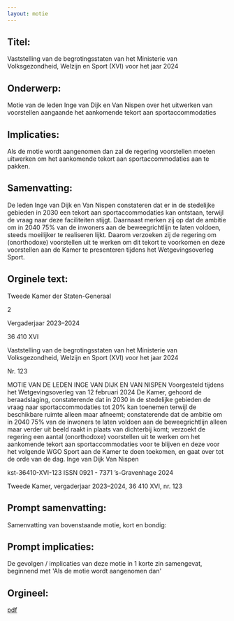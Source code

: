 ```yaml
---
layout: motie
---
```

## Titel:
Vaststelling van de begrotingsstaten van het Ministerie van Volksgezondheid, Welzijn en Sport (XVI) voor het jaar 2024
## Onderwerp:
Motie van de leden Inge van Dijk en Van Nispen over het uitwerken van voorstellen aangaande het aankomende tekort aan sportaccommodaties 
## Implicaties:
Als de motie wordt aangenomen dan zal de regering voorstellen moeten uitwerken om het aankomende tekort aan sportaccommodaties aan te pakken.
## Samenvatting:
De leden Inge van Dijk en Van Nispen constateren dat er in de stedelijke gebieden in 2030 een tekort aan sportaccommodaties kan ontstaan, terwijl de vraag naar deze faciliteiten stijgt. Daarnaast merken zij op dat de ambitie om in 2040 75% van de inwoners aan de beweegrichtlijn te laten voldoen, steeds moeilijker te realiseren lijkt. Daarom verzoeken zij de regering om (onorthodoxe) voorstellen uit te werken om dit tekort te voorkomen en deze voorstellen aan de Kamer te presenteren tijdens het Wetgevingsoverleg Sport.
## Orginele text:


Tweede Kamer der Staten-Generaal

2

Vergaderjaar 2023–2024

36 410 XVI

Vaststelling van de begrotingsstaten van het
Ministerie van Volksgezondheid, Welzijn en
Sport (XVI) voor het jaar 2024

Nr. 123

MOTIE VAN DE LEDEN INGE VAN DIJK EN VAN NISPEN
Voorgesteld tijdens het Wetgevingsoverleg van 12 februari 2024
De Kamer,
gehoord de beraadslaging,
constaterende dat in 2030 in de stedelijke gebieden de vraag naar
sportaccommodaties tot 20% kan toenemen terwijl de beschikbare ruimte
alleen maar afneemt;
constaterende dat de ambitie om in 2040 75% van de inwoners te laten
voldoen aan de beweegrichtlijn alleen maar verder uit beeld raakt in
plaats van dichterbij komt;
verzoekt de regering een aantal (onorthodoxe) voorstellen uit te werken
om het aankomende tekort aan sportaccommodaties voor te blijven en
deze voor het volgende WGO Sport aan de Kamer te doen toekomen,
en gaat over tot de orde van de dag.
Inge van Dijk
Van Nispen

kst-36410-XVI-123
ISSN 0921 - 7371
’s-Gravenhage 2024

Tweede Kamer, vergaderjaar 2023–2024, 36 410 XVI, nr. 123


## Prompt samenvatting:
Samenvatting van bovenstaande motie, kort en bondig:


## Prompt implicaties:
De gevolgen / implicaties van deze motie in 1 korte zin samengevat, beginnend met 'Als de motie wordt aangenomen dan' 

## Orgineel:
[pdf](https://gegevensmagazijn.tweedekamer.nl/OData/v4/2.0/Document(7715554c-2c44-4807-a933-0964a6139950)/resource)
